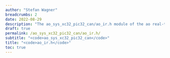 ```yaml
---
author: "Stefan Wagner"
breadcrumbs: 2
date: 2022-08-29
description: "The ao_sys_xc32_pic32_can/ao_ir.h module of the ao real-time operating system."
draft: true
permalink: /ao_sys_xc32_pic32_can/ao_ir.h/ 
subtitle: "<code>ao_sys_xc32_pic32_can</code>"
title: "<code>ao_ir.h</code>"
toc: true
---
```


